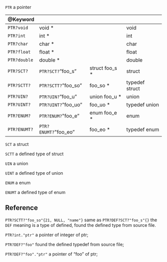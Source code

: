 `PTR` a pointer

| @Keyword |  |  |  |
| --- | --- | --- | --- |
| `PTR?void` | void * |  | void |
| `PTR?int` | int * |  | int |
| `PTR?char` | char * |  | char |
| `PTR?float` | float * |  | float |
| `PTR?double` | double * |  | double |
| `PTR?SCT?` | `PTR?SCT?`”foo_s” | struct foo_s * | struct |
| `PTR?SCTT?` | `PTR?SCTT?`”foo_so” | foo_so * | typedef struct |
| `PTR?UIN?` | `PTR?UIN?`”foo_u” | union foo_u * | union |
| `PTR?UINT?` | `PTR?UINT?`”foo_uo” | foo_uo * | typedef union |
| `PTR?ENUM?` | `PTR?ENUM?`"foo_e” | enum foo_e * | enum |
| `PTR?ENUMT?` | `PTR?ENUMT?`"foo_eo” | foo_eo * | typedef enum |

`SCT` a struct

`SCTT` a defined type of struct

`UIN` a union

`UINT` a defined type of union

`ENUM` a enum

`ENUMT` a defined type of enum

## Reference

`PTR?SCTT?"foo_so"{21, NULL, "name"}` same as `PTR?DEF?SCT?"foo_s"{}` the `DEF` meaning is a type of defined, found the defined type from source file.

`PTR?int."ptr"` a pointer of integer of ptr;

`PTR?DEF?"foo"` found the defined typedef from source file;

`PTR?DEF?"foo"."ptr"` a pointer of “foo” of ptr;
